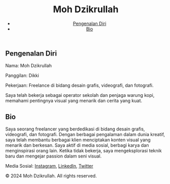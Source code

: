 <!DOCTYPE html>
<html lang="en">
<head>
    <meta charset="UTF-8">
    <meta name="viewport" content="width=device-width, initial-scale=1.0">
    <title>Moh Dzikrullah - Personal Website</title>
    <link rel="stylesheet" href="styles.css">
</head>
<body>

<header>
    <h1>Moh Dzikrullah</h1>
    <nav>
        <ul>
            <li><a href="#intro">Pengenalan Diri</a></li>
            <li><a href="#bio">Bio</a></li>
        </ul>
    </nav>
</header>

<section id="intro">
    <h2>Pengenalan Diri</h2>
    <p>Nama: Moh Dzikrullah</p>
    <p>Panggilan: Dikki</p>
    <p>Pekerjaan: Freelance di bidang desain grafis, videografi, dan fotografi.</p>
    <p>Saya telah bekerja sebagai operator sekolah dan penjaga warung kopi, memahami pentingnya visual yang menarik dan cerita yang kuat.</p>
</section>

<section id="bio">
    <h2>Bio</h2>
    <p>Saya seorang freelancer yang berdedikasi di bidang desain grafis, videografi, dan fotografi. Dengan berbagai pengalaman dalam dunia kreatif, saya telah membantu berbagai klien menciptakan konten visual yang menarik dan berkesan. Saya aktif di media sosial, berbagi karya dan menginspirasi orang lain. Ketika tidak bekerja, saya mengeksplorasi teknik baru dan mengejar passion dalam seni visual.</p>
    <p>Media Sosial: <a href="https://instagram.com/dikki.art" target="_blank">Instagram</a>, <a href="https://linkedin.com/in/mohdzikrullah" target="_blank">LinkedIn</a>, <a href="https://twitter.com/dikki_creative" target="_blank">Twitter</a></p>
</section>

<footer>
    <p>&copy; 2024 Moh Dzikrullah. All rights reserved.</p>
</footer>

</body>
</html>

